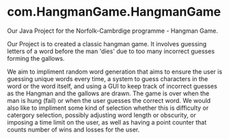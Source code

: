 # com.HangmanGame.HangmanGame

Our Java Project for the Norfolk-Cambrdige programme - Hangman Game.

Our Project is to created a classic hangman game. It involves guessing letters of a word before the man 'dies' due to too many incorrect guesses forming the gallows.

We aim to impliment random word generation that aims to ensure the user is guessing unique words every time, a system to guess characters in the word or the word itself, and using a GUI to keep track of incorrect guesses as the Hangman and the gallows are drawn. The game is over when the man is hung (fail) or when the user guesses the correct word. We would also like to impliment some kind of selection whether this is difficulty or catergory selection, possibly adjusting word length or obscurity, or imposing a time limit on the user, as well as having a point counter that counts number of wins and losses for the user.

